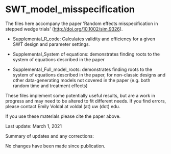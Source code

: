 # SWT_model_misspecification
The files here accompany the paper 'Random effects misspecification in stepped wedge trials' (http://doi.org/10.1002/sim.9326).  

* Supplemental_R_code: Calculates validity and efficiency for a given SWT design and parameter settings.  

* Supplemental_System of equations: demonstrates finding roots to the system of equations described in the paper

* Supplemental_Full_model_roots: demonstrates finding roots to the system of equations described in the paper, for non-classic designs and other data-generating models not covered in the paper (e.g. both random time and treatment effects)

These files implement some potentially useful results, but are a work in progress and may need to be altered to fit different needs.  If you find errors, please contact Emily Voldal at voldal (at) uw (dot) edu.

If you use these materials please cite the paper above.

Last update: March 1, 2021

Summary of updates and any corrections:

No changes have been made since publication.
